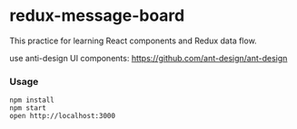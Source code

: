 redux-message-board
=====================

This practice for learning React components and Redux data flow.

use anti-design UI components: https://github.com/ant-design/ant-design

### Usage

```
npm install
npm start
open http://localhost:3000
```
